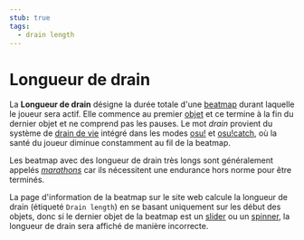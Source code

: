 ```yaml
---
stub: true
tags:
  - drain length
---
```


# Longueur de drain

La **Longueur de drain** désigne la durée totale d'une [beatmap](/wiki/Beatmap) durant laquelle le joueur sera actif. Elle commence au premier [objet](/wiki/Hit_object) et ce termine à la fin du dernier objet et ne comprend pas les pauses. Le mot *drain* provient du système de [drain de vie](/wiki/Beatmapping/Health_drain) intégré dans les modes [osu!](/wiki/Game_mode/osu!) et [osu!catch](/wiki/Game_mode/osu!catch), où la santé du joueur diminue constamment au fil de la beatmap.

Les beatmap avec des longueur de drain très longs sont généralement appelés *[marathons](/wiki/Beatmap/Marathon)* car ils nécessitent une endurance hors norme pour être terminés.

La page d'information de la beatmap sur le site web calcule la longueur de drain (étiqueté `Drain length`) en se basant uniquement sur les début des objets, donc si le dernier objet de la beatmap est un [slider](/wiki/Hit_object/Slider) ou un [spinner](/wiki/Hit_object/Spinner), la longueur de drain sera affiché de manière incorrecte.
